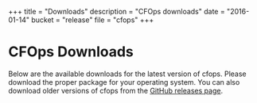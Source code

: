 +++
title = "Downloads"
description = "CFOps downloads"
date = "2016-01-14"
bucket = "release"
file = "cfops"
+++

# CFOps Downloads

Below are the available downloads for the latest version of cfops. Please
download the proper package for your operating system. You can also download
older versions of cfops from the
[GitHub releases page](https://github.com/pivotalservices/cfops/releases).
